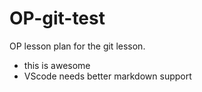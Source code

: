 # OP-git-test
OP lesson plan for the git lesson.
* this is awesome
* VScode needs better markdown support
